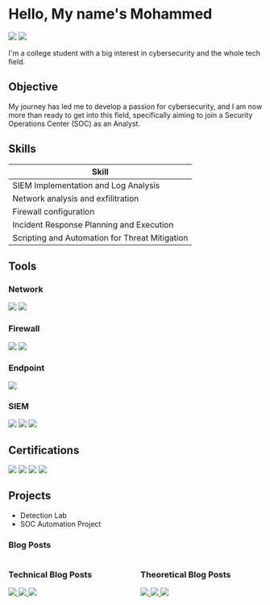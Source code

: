 # Hello, My name's Mohammed
<a href="https://www.linkedin.com/in/mohammed-adel-65a603332/"><img src="https://img.shields.io/badge/-LinkedIn-0072b1?&style=for-the-badge&logo=linkedin&logoColor=white" /></a>
<a href="https://draft.blogger.com/profile/15106219692456843948"><img src="https://img.shields.io/badge/-Blogger-FF5722?&style=for-the-badge&logo=blogger&logoColor=white" /></a>


I'm a college student with a big interest in cybersecurity and the whole tech field.

## Objective

My journey has led me to develop a passion for cybersecurity, and I am now more than ready to get into this field, specifically aiming to join a Security Operations Center (SOC) as an Analyst.

## Skills

| Skill                                          |
|---------------------------------------------------------------------------|
| SIEM Implementation and Log Analysis          |
| Network analysis and exfilitration |
| Firewall configuration        |
| Incident Response Planning and Execution     |
| Scripting and Automation for Threat Mitigation |

## Tools

### Network
<div>
    <img src="https://img.shields.io/badge/-Wireshark-1679A7?&style=for-the-badge&logo=Wireshark&logoColor=white" />
    <img src="https://img.shields.io/badge/-Zeek-777BB4?&style=for-the-badge&logo=Zeek&logoColor=white" />
</div>

### Firewall
<div>
     <img src="https://img.shields.io/badge/-Palo%20Alto-0084FF?&style=for-the-badge&logo=Palo-Alto-Networks&logoColor=white" />
     <img src="https://img.shields.io/badge/-FortiGate-EE3124?&style=for-the-badge&logo=Fortinet&logoColor=white" />

</div>

### Endpoint
<div>
    <img src="https://img.shields.io/badge/-Microsoft_Defender_for_Endpoint-00A4EF?&style=for-the-badge&logo=Microsoft&logoColor=white" />
</div>

### SIEM
<div>
    <img src="https://img.shields.io/badge/-Microsoft_Sentinel-0078D4?&style=for-the-badge&logo=Microsoft&logoColor=white" />
    <img src="https://img.shields.io/badge/-Splunk-000000?&style=for-the-badge&logo=Splunk&logoColor=white" />
    <img src="https://img.shields.io/badge/-QRadar-001489?&style=for-the-badge&logo=IBM&logoColor=white" />
</div>

## Certifications

<div>
<img src="https://img.shields.io/badge/-CC-000000?&style=for-the-badge&logo=ISC2&logoColor=white" />
<img src="https://img.shields.io/badge/-CAP-FF5733?&style=for-the-badge&logo=SECOPS&logoColor=white" />
<img src="https://img.shields.io/badge/-Datto%20RMM%20Certified%20Administrator-1E90FF?&style=for-the-badge&logo=datto&logoColor=white" />
<img src="https://img.shields.io/badge/-Google%20IT-4285F4?&style=for-the-badge&logo=google&logoColor=white" />
</div>

## Projects
- Detection Lab
- SOC Automation Project

### Blog Posts

<div style="display: flex; flex-wrap: wrap; justify-content: space-between;">

  <!-- Technical Blog Posts Section -->
  <div style="flex-basis: 48%;">
      <h3>Technical Blog Posts</h3>
      <a href="https://your-blogpost-link-1">
        <img src="https://img.shields.io/badge/-Tech%20Demo%20in%20Cybersecurity-FF5722?&style=for-the-badge&logo=blogger&logoColor=white" />
      </a>
      <a href="https://your-blogpost-link-2">
        <img src="https://img.shields.io/badge/-Wireshark%20Tutorial-1679A7?&style=for-the-badge&logo=blogger&logoColor=white" />
      </a>
      <a href="https://your-blogpost-link-3">
        <img src="https://img.shields.io/badge/-Burp%20Suite%20Vulnerability%20Analysis-4CAF50?&style=for-the-badge&logo=blogger&logoColor=white" />
      </a>
  </div>

  <!-- Theoretical Blog Posts Section -->
  <div style="flex-basis: 48%;">
      <h3>Theoretical Blog Posts</h3>
      <a href="https://your-blogpost-link-4">
        <img src="https://img.shields.io/badge/-Security%20Awareness%20for%20Everyone-0084FF?&style=for-the-badge&logo=blogger&logoColor=white" />
      </a>
      <a href="https://your-blogpost-link-5">
        <img src="https://img.shields.io/badge/-Firewalls%20and%20Comparisons-777BB4?&style=for-the-badge&logo=blogger&logoColor=white" />
      </a>
      <a href="https://your-blogpost-link-6">
        <img src="https://img.shields.io/badge/-Understanding%20Cyber%20Threats-EE3124?&style=for-the-badge&logo=blogger&logoColor=white" />
      </a>
  </div>

</div>

